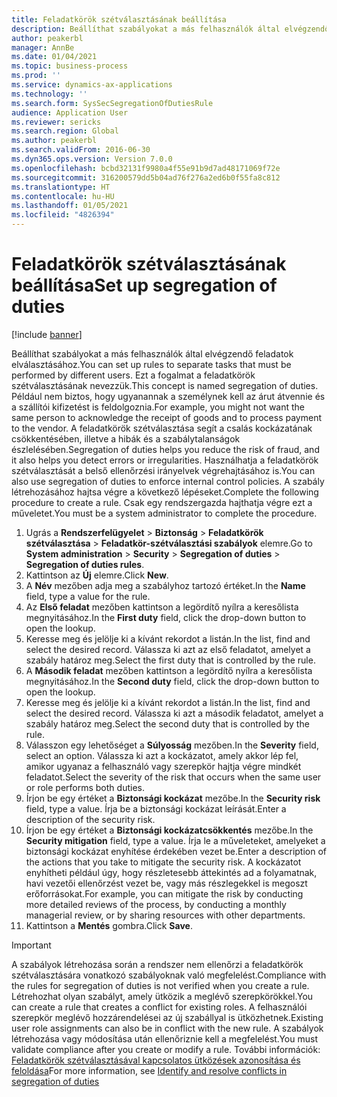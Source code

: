 ```yaml
---
title: Feladatkörök szétválasztásának beállítása
description: Beállíthat szabályokat a más felhasználók által elvégzendő feladatok elválasztásához.
author: peakerbl
manager: AnnBe
ms.date: 01/04/2021
ms.topic: business-process
ms.prod: ''
ms.service: dynamics-ax-applications
ms.technology: ''
ms.search.form: SysSecSegregationOfDutiesRule
audience: Application User
ms.reviewer: sericks
ms.search.region: Global
ms.author: peakerbl
ms.search.validFrom: 2016-06-30
ms.dyn365.ops.version: Version 7.0.0
ms.openlocfilehash: bcbd32131f9980a4f55e91b9d7ad48171069f72e
ms.sourcegitcommit: 316200579dd5b04ad76f276a2ed6b0f55fa8c812
ms.translationtype: HT
ms.contentlocale: hu-HU
ms.lasthandoff: 01/05/2021
ms.locfileid: "4826394"
---
```

# <a name="set-up-segregation-of-duties"></a><span data-ttu-id="0516f-103">Feladatkörök szétválasztásának beállítása</span><span class="sxs-lookup"><span data-stu-id="0516f-103">Set up segregation of duties</span></span>

[!include [banner](../../includes/banner.md)]

<span data-ttu-id="0516f-104">Beállíthat szabályokat a más felhasználók által elvégzendő feladatok elválasztásához.</span><span class="sxs-lookup"><span data-stu-id="0516f-104">You can set up rules to separate tasks that must be performed by different users.</span></span> <span data-ttu-id="0516f-105">Ezt a fogalmat a feladatkörök szétválasztásának nevezzük.</span><span class="sxs-lookup"><span data-stu-id="0516f-105">This concept is named segregation of duties.</span></span> <span data-ttu-id="0516f-106">Például nem biztos, hogy ugyanannak a személynek kell az árut átvennie és a szállítói kifizetést is feldolgoznia.</span><span class="sxs-lookup"><span data-stu-id="0516f-106">For example, you might not want the same person to acknowledge the receipt of goods and to process payment to the vendor.</span></span> <span data-ttu-id="0516f-107">A feladatkörök szétválasztása segít a csalás kockázatának csökkentésében, illetve a hibák és a szabálytalanságok észlelésében.</span><span class="sxs-lookup"><span data-stu-id="0516f-107">Segregation of duties helps you reduce the risk of fraud, and it also helps you detect errors or irregularities.</span></span> <span data-ttu-id="0516f-108">Használhatja a feladatkörök szétválasztását a belső ellenőrzési irányelvek végrehajtásához is.</span><span class="sxs-lookup"><span data-stu-id="0516f-108">You can also use segregation of duties to enforce internal control policies.</span></span> <span data-ttu-id="0516f-109">A szabály létrehozásához hajtsa végre a következő lépéseket.</span><span class="sxs-lookup"><span data-stu-id="0516f-109">Complete the following procedure to create a rule.</span></span> <span data-ttu-id="0516f-110">Csak egy rendszergazda hajthatja végre ezt a műveletet.</span><span class="sxs-lookup"><span data-stu-id="0516f-110">You must be a system administrator to complete the procedure.</span></span>

1. <span data-ttu-id="0516f-111">Ugrás a **Rendszerfelügyelet** > **Biztonság** > **Feladatkörök szétválasztása** > **Feladatkör-szétválasztási szabályok** elemre.</span><span class="sxs-lookup"><span data-stu-id="0516f-111">Go to **System administration** > **Security** > **Segregation of duties** > **Segregation of duties rules**.</span></span>
2. <span data-ttu-id="0516f-112">Kattintson az **Új** elemre.</span><span class="sxs-lookup"><span data-stu-id="0516f-112">Click **New**.</span></span>
3. <span data-ttu-id="0516f-113">A **Név** mezőben adja meg a szabályhoz tartozó értéket.</span><span class="sxs-lookup"><span data-stu-id="0516f-113">In the **Name** field, type a value for the rule.</span></span>
4. <span data-ttu-id="0516f-114">Az **Első feladat** mezőben kattintson a legördítő nyílra a keresőlista megnyitásához.</span><span class="sxs-lookup"><span data-stu-id="0516f-114">In the **First duty** field, click the drop-down button to open the lookup.</span></span>
5. <span data-ttu-id="0516f-115">Keresse meg és jelölje ki a kívánt rekordot a listán.</span><span class="sxs-lookup"><span data-stu-id="0516f-115">In the list, find and select the desired record.</span></span> <span data-ttu-id="0516f-116">Válassza ki azt az első feladatot, amelyet a szabály határoz meg.</span><span class="sxs-lookup"><span data-stu-id="0516f-116">Select the first duty that is controlled by the rule.</span></span>
6. <span data-ttu-id="0516f-117">A **Második feladat** mezőben kattintson a legördítő nyílra a keresőlista megnyitásához.</span><span class="sxs-lookup"><span data-stu-id="0516f-117">In the **Second duty** field, click the drop-down button to open the lookup.</span></span> 
7. <span data-ttu-id="0516f-118">Keresse meg és jelölje ki a kívánt rekordot a listán.</span><span class="sxs-lookup"><span data-stu-id="0516f-118">In the list, find and select the desired record.</span></span> <span data-ttu-id="0516f-119">Válassza ki azt a második feladatot, amelyet a szabály határoz meg.</span><span class="sxs-lookup"><span data-stu-id="0516f-119">Select the second duty that is controlled by the rule.</span></span>
10. <span data-ttu-id="0516f-120">Válasszon egy lehetőséget a **Súlyosság** mezőben.</span><span class="sxs-lookup"><span data-stu-id="0516f-120">In the **Severity** field, select an option.</span></span> <span data-ttu-id="0516f-121">Válassza ki azt a kockázatot, amely akkor lép fel, amikor ugyanaz a felhasználó vagy szerepkör hajtja végre mindkét feladatot.</span><span class="sxs-lookup"><span data-stu-id="0516f-121">Select the severity of the risk that occurs when the same user or role performs both duties.</span></span>  
11. <span data-ttu-id="0516f-122">Írjon be egy értéket a **Biztonsági kockázat** mezőbe.</span><span class="sxs-lookup"><span data-stu-id="0516f-122">In the **Security risk** field, type a value.</span></span> <span data-ttu-id="0516f-123">Írja be a biztonsági kockázat leírását.</span><span class="sxs-lookup"><span data-stu-id="0516f-123">Enter a description of the security risk.</span></span>  
12. <span data-ttu-id="0516f-124">Írjon be egy értéket a **Biztonsági kockázatcsökkentés** mezőbe.</span><span class="sxs-lookup"><span data-stu-id="0516f-124">In the **Security mitigation** field, type a value.</span></span> <span data-ttu-id="0516f-125">Írja le a műveleteket, amelyeket a biztonsági kockázat enyhítése érdekében vezet be.</span><span class="sxs-lookup"><span data-stu-id="0516f-125">Enter a description of the actions that you take to mitigate the security risk.</span></span> <span data-ttu-id="0516f-126">A kockázatot enyhítheti például úgy, hogy részletesebb áttekintés ad a folyamatnak, havi vezetői ellenőrzést vezet be, vagy más részlegekkel is megoszt erőforrásokat.</span><span class="sxs-lookup"><span data-stu-id="0516f-126">For example, you can mitigate the risk by conducting more detailed reviews of the process, by conducting a monthly managerial review, or by sharing resources with other departments.</span></span>     
13. <span data-ttu-id="0516f-127">Kattintson a **Mentés** gombra.</span><span class="sxs-lookup"><span data-stu-id="0516f-127">Click **Save**.</span></span>

> [!IMPORTANT] 
> <span data-ttu-id="0516f-128">A szabályok létrehozása során a rendszer nem ellenőrzi a feladatkörök szétválasztására vonatkozó szabályoknak való megfelelést.</span><span class="sxs-lookup"><span data-stu-id="0516f-128">Compliance with the rules for segregation of duties is not verified when you create a rule.</span></span> <span data-ttu-id="0516f-129">Létrehozhat olyan szabályt, amely ütközik a meglévő szerepkörökkel.</span><span class="sxs-lookup"><span data-stu-id="0516f-129">You can create a rule that creates a conflict for existing roles.</span></span> <span data-ttu-id="0516f-130">A felhasználói szerepkör meglévő hozzárendelései az új szabállyal is ütközhetnek.</span><span class="sxs-lookup"><span data-stu-id="0516f-130">Existing user role assignments can also be in conflict with the new rule.</span></span> <span data-ttu-id="0516f-131">A szabályok létrehozása vagy módosítása után ellenőriznie kell a megfelelést.</span><span class="sxs-lookup"><span data-stu-id="0516f-131">You must validate compliance after you create or modify a rule.</span></span> <span data-ttu-id="0516f-132">További információk: [Feladatkörök szétválasztásával kapcsolatos ütközések azonosítása és feloldása](identify-resolve-conflicts-segregation-duties.md)</span><span class="sxs-lookup"><span data-stu-id="0516f-132">For more information, see [Identify and resolve conflicts in segregation of duties](identify-resolve-conflicts-segregation-duties.md)</span></span>
